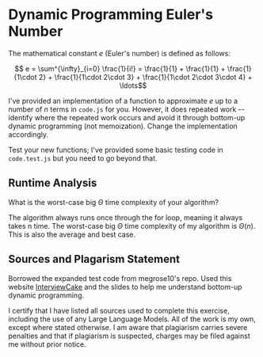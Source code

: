 # Dynamic Programming Euler's Number

The mathematical constant $e$ (Euler's number) is defined as follows:

$$ e = \sum^{\infty}_{i=0} \frac{1}{i!} = \frac{1}{1} + \frac{1}{1} +
\frac{1}{1\cdot 2} + \frac{1}{1\cdot 2\cdot 3} + \frac{1}{1\cdot 2\cdot 3\cdot
4} + \ldots$$

I've provided an implementation of a function to approximate $e$ up to a number
of $n$ terms in `code.js` for you. However, it does repeated work -- identify
where the repeated work occurs and avoid it through bottom-up dynamic
programming (not memoization). Change the implementation accordingly.

Test your new functions; I've provided some basic testing code in `code.test.js`
but you need to go beyond that.

## Runtime Analysis

What is the worst-case big $\Theta$ time complexity of your algorithm?

The algorithm always runs once through the for loop, meaning it always takes n time.
The worst-case big $\Theta$ time complexity of my algorithm is $\Theta(n)$. This is also the average and best case.

## Sources and Plagarism Statement
Borrowed the expanded test code from megrose10's repo. Used this website [InterviewCake](https://www.interviewcake.com/concept/java/bottom-up#:~:text=Going%20bottom%2Dup%20is%20a%20common%20strategy%20for%20dynamic%20programming,dynamic%20programming%20problems%20is%20memoization.)  and the slides to help me understand bottom-up dynamic programming.

I certify that I have listed all sources used to complete this exercise, including the use of any Large Language Models. All of the work is my own, except where stated otherwise. I am aware that plagiarism carries severe penalties and that if plagiarism is suspected, charges may be filed against me without prior notice.

